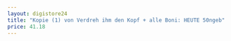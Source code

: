 ```yaml
---
layout: digistore24
title: "Kopie (1) von Verdreh ihm den Kopf + alle Boni: HEUTE 50ngeb"
price: 41.18
---
```

